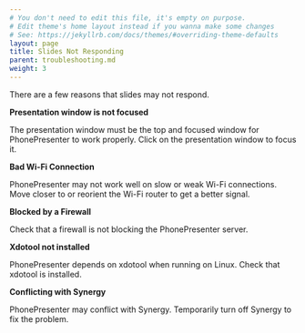 ```yaml
---
# You don't need to edit this file, it's empty on purpose.
# Edit theme's home layout instead if you wanna make some changes
# See: https://jekyllrb.com/docs/themes/#overriding-theme-defaults
layout: page
title: Slides Not Responding
parent: troubleshooting.md
weight: 3
---
```


There are a few reasons that slides may not respond.

**Presentation window is not focused**

The presentation window must be the top and focused window for PhonePresenter to work properly.  Click on the presentation window to focus it.


**Bad Wi-Fi Connection**

PhonePresenter may not work well on slow or weak Wi-Fi connections.  Move closer to or reorient the Wi-Fi router to get a better signal.


**Blocked by a Firewall**

Check that a firewall is not blocking the PhonePresenter server.

**Xdotool not installed**

PhonePresenter depends on xdotool when running on Linux.   Check that xdotool is installed.


**Conflicting with Synergy**

PhonePresenter may conflict with Synergy.  Temporarily turn off Synergy to fix the problem.
